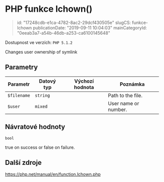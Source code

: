 PHP funkce lchown()
===================

> id: "17248cdb-e1ca-4782-8ac2-29dcf430505e"
> slugCS: funkce-lchown
> publicationDate: "2019-09-11 10:04:03"
> mainCategoryId: "0eeab3a7-a54b-46db-a253-ca6100145648"

Dostupnost ve verzích: `PHP 5.1.2`

Changes user ownership of symlink


Parametry
--------------

| Parametr | Datový typ | Výchozí hodnota | Poznámka |
|-----|-----|-----|-----|
| `$filename` | `string` |  | Path to the file. |
| `$user` | `mixed` |  | User name or number. |


Návratové hodnoty
----------------

`bool`

true on success or false on failure.

Další zdroje
------------

https://php.net/manual/en/function.lchown.php
